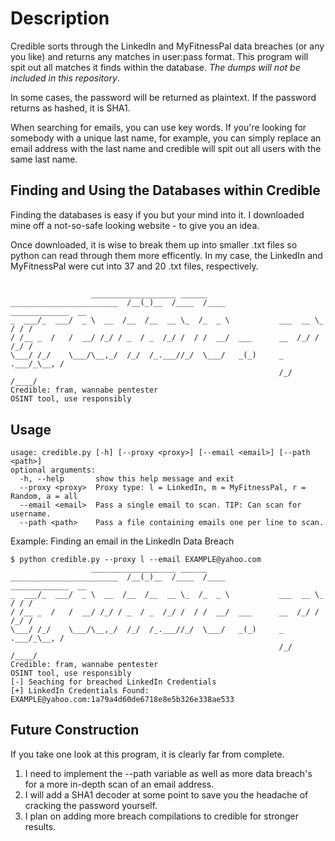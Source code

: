 # Description

Credible sorts through the LinkedIn and MyFitnessPal data breaches (or any you like) and returns any matches in user:pass format. This program will spit out all matches it finds within the database. *The dumps will not be included in this repository*.

In some cases, the password will be returned as plaintext. If the password returns as hashed, it is SHA1. 

When searching for emails, you can use key words. If you're looking for somebody with a unique last name, for example, you can simply replace an email address with the last name and credible will spit out all users with the same last name.

## Finding and Using the Databases within Credible

Finding the databases is easy if you but your mind into it. I downloaded mine off a not-so-safe looking website - to give you an idea. 

Once downloaded, it is wise to break them up into smaller .txt files so python can read through them more efficently. In my case, the LinkedIn and MyFitnessPal were cut into 37 and 20 .txt files, respectively.

## 

```
                  ___________________ ______
________________________  /__(_)__  /____  /____            _____________  __
_  ___/_  ___/  _ \  __  /__  /__  __ \_  /_  _ \           ___  __ \_  / / /
/ /__ _  /   /  __/ /_/ / _  / _  /_/ /  / /  __/  ___      __  /_/ /  /_/ / 
\___/ /_/    \___/\__,_/  /_/  /_.___//_/  \___/   _(_)     _  .___/_\__, /  
                                                            /_/     /____/   
Credible: fram, wannabe pentester
OSINT tool, use responsibly      
```
## Usage
```
usage: credible.py [-h] [--proxy <proxy>] [--email <email>] [--path <path>] 
optional arguments:
  -h, --help       show this help message and exit
  --proxy <proxy>  Proxy type: l = LinkedIn, m = MyFitnessPal, r = Random, a = all
  --email <email>  Pass a single email to scan. TIP: Can scan for username.       
  --path <path>    Pass a file containing emails one per line to scan.
```
Example: Finding an email in the LinkedIn Data Breach
```
$ python credible.py --proxy l --email EXAMPLE@yahoo.com
                  ___________________ ______
________________________  /__(_)__  /____  /____            _____________  __
_  ___/_  ___/  _ \  __  /__  /__  __ \_  /_  _ \           ___  __ \_  / / /
/ /__ _  /   /  __/ /_/ / _  / _  /_/ /  / /  __/  ___      __  /_/ /  /_/ /
\___/ /_/    \___/\__,_/  /_/  /_.___//_/  \___/   _(_)     _  .___/_\__, /
                                                            /_/     /____/
Credible: fram, wannabe pentester
OSINT tool, use responsibly
[-] Seaching for breached LinkedIn Credentials
[+] LinkedIn Credentials Found: EXAMPLE@yahoo.com:1a79a4d60de6718e8e5b326e338ae533
```

## Future Construction
If you take one look at this program, it is clearly far from complete. 

1. I need to implement the --path variable as well as more data breach's for a more in-depth scan of an email address.
2. I will add a SHA1 decoder at some point to save you the headache of cracking the password yourself.
3. I plan on adding more breach compilations to credible for stronger results.
